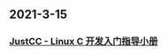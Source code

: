 
## 2021-3-15

### [JustCC - Linux C 开发入门指导小册](https://justcc.mengkang.net/?continueFlag=bf30ebf3a490dce5e4f5c43f6f8bc96d)

### [](https://weibo.cn/sinaurl?gsid=_2A25NSsIVDeRxGeFN41QX8ybOwjuIHXVsXlLdrDV6PUJbkdAfLWP7kWpNQ9Ha7UfFwfVfRdUeW4ei5nHVUaYk6Y95&toastFlag=d6eb4a83ad081c20158510913ce8a351&toasturl=http%3A%2F%2Friscvbook.com%2Fchinese%2FRISC-V-Reader-Chinese-v2p1.pdf)